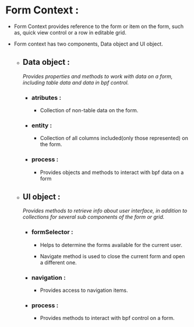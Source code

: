 # Form Context :

- Form Context provides reference to the form or item on the form, such as, quick view control or a row in editable grid.

- Form context has two components, Data object and UI object.


    - ## Data object :
        _Provides properties and methods to work with data on a form, including table data and data in bpf control._

        - ### atributes :
            - Collection of non-table data on the form.

        - ### entity :
            - Collection of all columns included(only those represented) on the form.
        
        - ### process :
            - Provides objects and methods to interact with bpf data on a form



    - ## UI object :
        _Provides methods to retrieve info about user interface, in addition to collections for several sub components of the form or grid._

        - ### formSelector :
            - Helps to determine the forms available for the current user.

            - Navigate method is used to close the current form and open a different one.

        - ### navigation :
            - Provides access to navigation items.

        - ### process :
            - Provides methods to interact with bpf control on a form.  